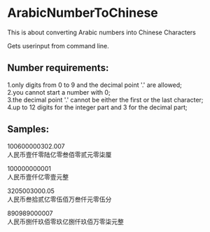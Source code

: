 # ArabicNumberToChinese
This is about converting Arabic numbers into Chinese Characters

Gets userinput from command line.

## Number requirements:
1.only digits from 0 to 9 and the decimal point '.' are allowed;</br>
2.you cannot start a number with 0;</br>
3.the decimal point '.' cannot be either the first or the last character;</br>
4.up to 12 digits for the integer part and 3 for the decimal part;</br>

## Samples:
100600000302.007</br>
人民币壹仟零陆亿零叁佰零贰元零柒厘</br>

100000000001</br>
人民币壹仟亿零壹元整</br>

3205003000.05</br>
人民币叁拾贰亿零伍佰万叁仟元零伍分</br>

890989000007</br>
人民币捌仟玖佰零玖亿捌仟玖佰万零柒元整

